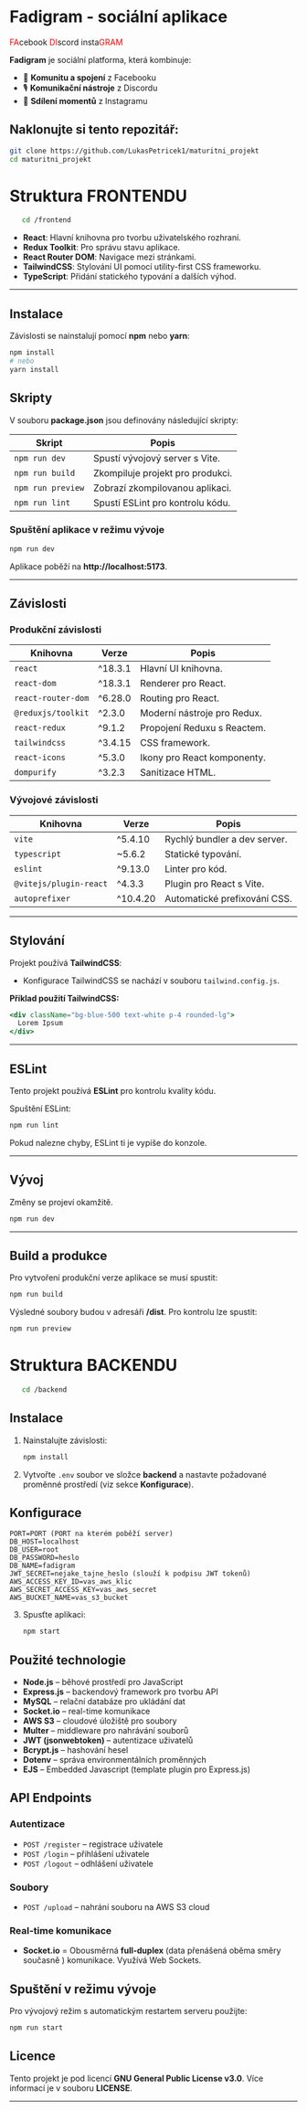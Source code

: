 # Fadigram - sociální aplikace

<span style="color:red">FA</span>cebook
<span style="color:red">DI</span>scord
insta<span style="color:red">GRAM</span>

**Fadigram** je  sociální platforma, která kombinuje:  
- 📘 **Komunitu a spojení** z Facebooku  
- 🎙️ **Komunikační nástroje** z Discordu  
- 📸 **Sdílení momentů** z Instagramu  


## Naklonujte si tento repozitář:
   ```sh
   git clone https://github.com/LukasPetricek1/maturitni_projekt
   cd maturitni_projekt
   ```

# Struktura FRONTENDU

```sh
   cd /frontend
   ```

- **React**: Hlavní knihovna pro tvorbu uživatelského rozhraní.
- **Redux Toolkit**: Pro správu stavu aplikace.
- **React Router DOM**: Navigace mezi stránkami.
- **TailwindCSS**: Stylování UI pomocí utility-first CSS frameworku.
- **TypeScript**: Přidání statického typování a dalších výhod.

---


## Instalace

Závislosti se nainstalují pomocí **npm** nebo **yarn**:

```bash
npm install
# nebo
yarn install
```

## Skripty

V souboru **package.json** jsou definovány následující skripty:

| Skript       | Popis                                |
|--------------|--------------------------------------|
| `npm run dev`      | Spustí vývojový server s Vite.       |
| `npm run build`    | Zkompiluje projekt pro produkci.    |
| `npm run preview`  | Zobrazí zkompilovanou aplikaci.     |
| `npm run lint`     | Spustí ESLint pro kontrolu kódu.    |

### Spuštění aplikace v režimu vývoje

```bash
npm run dev
```

Aplikace poběží na **http://localhost:5173**.

---

## Závislosti

### Produkční závislosti

| Knihovna                 | Verze   | Popis                            |
|--------------------------|---------|---------------------------------|
| `react`                  | ^18.3.1 | Hlavní UI knihovna.             |
| `react-dom`              | ^18.3.1 | Renderer pro React.             |
| `react-router-dom`       | ^6.28.0 | Routing pro React.              |
| `@reduxjs/toolkit`       | ^2.3.0  | Moderní nástroje pro Redux.     |
| `react-redux`            | ^9.1.2  | Propojení Reduxu s Reactem.     |
| `tailwindcss`            | ^3.4.15 | CSS framework.    |
| `react-icons`            | ^5.3.0  | Ikony pro React komponenty.     |
| `dompurify`              | ^3.2.3  | Sanitizace HTML.                |

### Vývojové závislosti

| Knihovna                 | Verze   | Popis                            |
|--------------------------|---------|---------------------------------|
| `vite`                   | ^5.4.10 | Rychlý bundler a dev server.    |
| `typescript`             | ~5.6.2  | Statické typování.              |
| `eslint`                 | ^9.13.0 | Linter pro kód.                 |
| `@vitejs/plugin-react`   | ^4.3.3  | Plugin pro React s Vite.        |
| `autoprefixer`           | ^10.4.20| Automatické prefixování CSS.    |

---

## Stylování
Projekt používá **TailwindCSS**:

- Konfigurace TailwindCSS se nachází v souboru `tailwind.config.js`.

**Příklad použití TailwindCSS:**

```jsx
<div className="bg-blue-500 text-white p-4 rounded-lg">
  Lorem Ipsum
</div>
```

---

## ESLint

Tento projekt používá **ESLint** pro kontrolu kvality kódu.

Spuštění ESLint:

```bash
npm run lint
```

Pokud nalezne chyby, ESLint ti je vypíše do konzole.

---

## Vývoj

Změny se projeví okamžitě.

```bash
npm run dev
```

---

## Build a produkce

Pro vytvoření produkční verze aplikace se musí spustit:

```bash
npm run build
```

Výsledné soubory budou v adresáři **/dist**. Pro kontrolu lze spustit:

```bash
npm run preview
```

# Struktura BACKENDU

```sh
   cd /backend
   ```

## Instalace

1. Nainstalujte závislosti:
   ```sh
   npm install
   ```
2. Vytvořte `.env` soubor ve složce **backend** a nastavte požadované proměnné prostředí (viz sekce **Konfigurace**).
## Konfigurace

```env
PORT=PORT (PORT na kterém poběží server)
DB_HOST=localhost
DB_USER=root
DB_PASSWORD=heslo
DB_NAME=fadigram
JWT_SECRET=nejake_tajne_heslo (slouží k podpisu JWT tokenů)
AWS_ACCESS_KEY_ID=vas_aws_klic
AWS_SECRET_ACCESS_KEY=vas_aws_secret
AWS_BUCKET_NAME=vas_s3_bucket
```
3. Spusťte aplikaci:
   ```sh
   npm start
   ```

## Použité technologie

- **Node.js** – běhové prostředí pro JavaScript
- **Express.js** – backendový framework pro tvorbu API
- **MySQL** – relační databáze pro ukládání dat
- **Socket.io** – real-time komunikace
- **AWS S3** – cloudové úložiště pro soubory
- **Multer** – middleware pro nahrávání souborů
- **JWT (jsonwebtoken)** – autentizace uživatelů
- **Bcrypt.js** – hashování hesel
- **Dotenv** – správa environmentálních proměnných
- **EJS** – Embedded Javascript (template plugin pro Express.js)

## API Endpoints

### Autentizace

- `POST /register` – registrace uživatele
- `POST /login` – přihlášení uživatele
- `POST /logout` – odhlášení uživatele

### Soubory

- `POST /upload` – nahrání souboru na AWS S3 cloud

### Real-time komunikace

- **Socket.io** = Obousměrná **full-duplex** (data přenášená oběma směry současně ) komunikace. Využívá Web Sockets.

## Spuštění v režimu vývoje

Pro vývojový režim s automatickým restartem serveru použijte:
```sh
npm run start
```



## Licence

Tento projekt je pod licencí **GNU General Public License v3.0**. Více informací je v souboru **LICENSE**.

--- 
